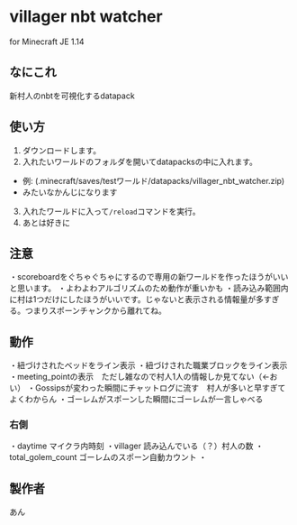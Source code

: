 # villager nbt watcher

for Minecraft JE 1.14

## なにこれ

新村人のnbtを可視化するdatapack

## 使い方

1. ダウンロードします。
2. 入れたいワールドのフォルダを開いてdatapacksの中に入れます。
  - 例: (.minecraft/saves/testワールド/datapacks/villager_nbt_watcher.zip)
  - みたいなかんじになります
3. 入れたワールドに入って`/reload`コマンドを実行。
4. あとは好きに


## 注意
・scoreboardをぐちゃぐちゃにするので専用の新ワールドを作ったほうがいいと思います。
・よわよわアルゴリズムのため動作が重いかも
・読み込み範囲内に村は1つだけにしたほうがいいです。じゃないと表示される情報量が多すぎる。つまりスポーンチャンクから離れてね。

## 動作
・紐づけされたベッドをライン表示
・紐づけされた職業ブロックをライン表示
・meeting_pointの表示　ただし雑なので村人1人の情報しか見てない（←おい）
・Gossipsが変わった瞬間にチャットログに流す　村人が多いと早すぎてよくわからん
・ゴーレムがスポーンした瞬間にゴーレムが一言しゃべる

### 右側
・daytime マイクラ内時刻
・villager 読み込んでいる（？）村人の数
・total_golem_count ゴーレムのスポーン自動カウント
・


## 製作者
あん
